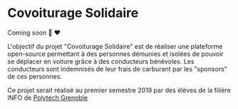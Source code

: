 # Covoiturage Solidaire
Coming soon  :car: :heart:

L'objectif du projet "Covoiturage Solidaire" est de réaliser une plateforme open-source permettant à des personnes démunies et isolées de pouvoir se déplacer en voiture grâce à des conducteurs bénévoles. Les conducteurs sont indemnisés de leur frais de carburant par les "sponsors" de ces personnes.

Ce projet serait réalisé au premier semestre 2019 par des élèves de la filière INFO de [Polytech Grenoble](https://www.polytech-grenoble.fr/menu-principal/formations/informatique-ex-ricm-/)
